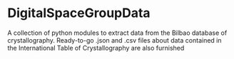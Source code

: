 # DigitalSpaceGroupData
A collection of python modules to extract data from the Bilbao database of crystallography. Ready-to-go .json and .csv files about data contained in the International Table of Crystallography are also furnished
